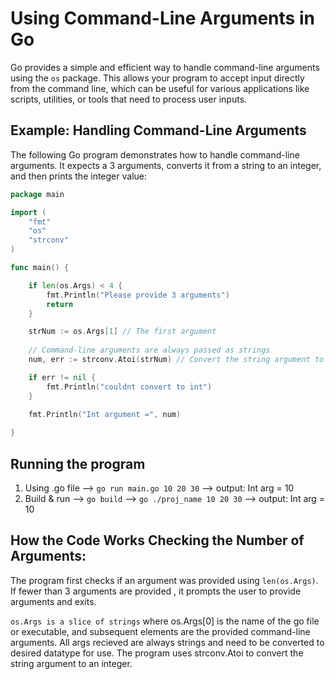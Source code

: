 # Using Command-Line Arguments in Go

Go provides a simple and efficient way to handle command-line arguments using the `os` package. This allows your program to accept input directly from the command line, which can be useful for various applications like scripts, utilities, or tools that need to process user inputs.

## Example: Handling Command-Line Arguments

The following Go program demonstrates how to handle command-line arguments. It expects a 3 arguments, converts it from a string to an integer, and then prints the integer value:

```go
package main

import (
	"fmt"
	"os"
	"strconv"
)

func main() {

	if len(os.Args) < 4 {
		fmt.Println("Please provide 3 arguments")
		return
	}

	strNum := os.Args[1] // The first argument
    
	// Command-line arguments are always passed as strings
	num, err := strconv.Atoi(strNum) // Convert the string argument to an integer

	if err != nil {
		fmt.Println("couldnt convert to int")
	}

	fmt.Println("Int argument =", num)
	
}
```

## Running the program
1. Using .go file --> ` go run main.go 10 20 30 ` 					--> output: Int arg = 10
2. Build & run    --> `go build` --> `go ./proj_name 10 20 30`      --> output: Int arg = 10




## How the Code Works Checking the Number of Arguments:

The program first checks if an argument was provided using `len(os.Args)`. If fewer than 3 arguments are provided , it prompts the user to provide arguments and exits. 

`os.Args is a slice of strings` where os.Args[0] is the name of the go file or executable, and subsequent elements are the provided command-line arguments. All args recieved are always strings and need to be converted to desired datatype for use. The program uses strconv.Atoi to convert the string argument to an integer.